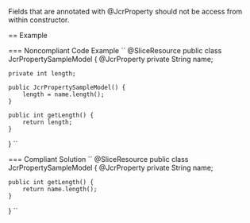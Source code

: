 Fields that are annotated with @JcrProperty should not be access from within constructor.

== Example

=== Noncompliant Code Example
``
@SliceResource
public class JcrPropertySampleModel {
	@JcrProperty
	private String name;

	private int length;

	public JcrPropertySampleModel() {
	    length = name.length();
	}

	public int getLength() {
	    return length;
	}
}
``

=== Compliant Solution
``
@SliceResource
public class JcrPropertySampleModel {
	@JcrProperty
	private String name;

	public int getLength() {
	    return name.length();
	}
}
``
